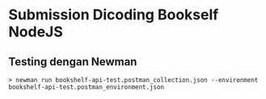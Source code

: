 # Submission Dicoding Bookself NodeJS

## Testing dengan Newman
```
> newman run bookshelf-api-test.postman_collection.json --environment bookshelf-api-test.postman_environment.json
```